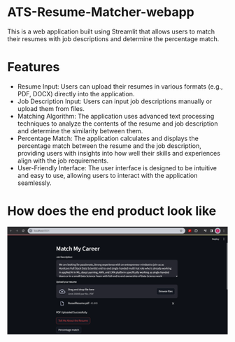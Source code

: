 # ATS-Resume-Matcher-webapp

This is a web application built using Streamlit that allows users to match their resumes with job descriptions and determine the percentage match.

# Features

- Resume Input: Users can upload their resumes in various formats (e.g., PDF, DOCX) directly into the application.
- Job Description Input: Users can input job descriptions manually or upload them from files.
- Matching Algorithm: The application uses advanced text processing techniques to analyze the contents of the resume and job description and determine the similarity between them.
- Percentage Match: The application calculates and displays the percentage match between the resume and the job description, providing users with insights into how well their skills and experiences align with the job requirements.
- User-Friendly Interface: The user interface is designed to be intuitive and easy to use, allowing users to interact with the application seamlessly.

# How does the end product look like

![alt text](https://github.com/Ashu3984/ATS-Resume-Matcher-webapp/blob/main/Screenshot%202024-02-25%20204840.png)

